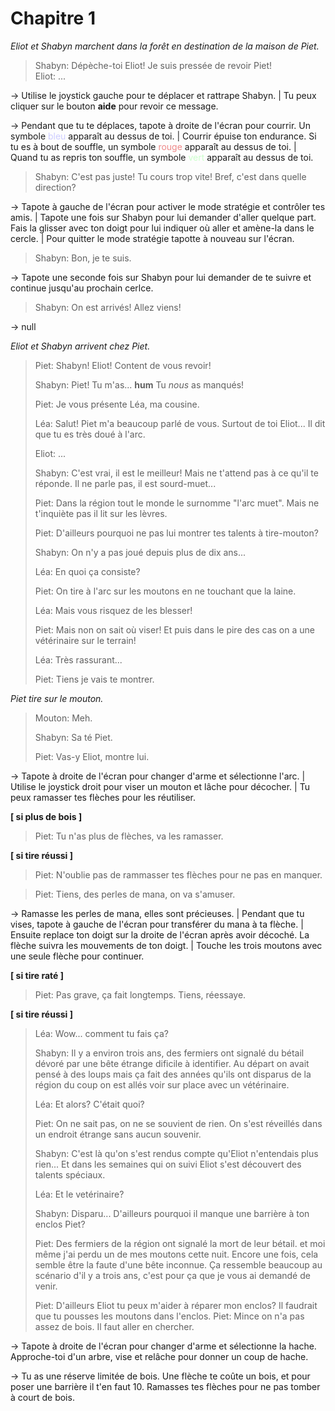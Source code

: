 # Chapitre 1

_Eliot et Shabyn marchent dans la forêt en destination de la maison de Piet._

> Shabyn: Dépèche-toi Eliot! Je suis pressée de revoir Piet!\
> Eliot: ...

-> Utilise le joystick gauche pour te déplacer et rattrape Shabyn. | Tu peux cliquer sur le bouton **aide** pour revoir ce message.

-> Pendant que tu te déplaces, tapote à droite de l'écran pour courrir. Un symbole <font color="#ccf">bleu</font> apparaît au dessus de toi. | Courrir épuise ton endurance. Si tu es à bout de souffle, un symbole <font color="#e88">rouge</font> apparaît au dessus de toi. | Quand tu as repris ton souffle, un symbole <font color="#cfc">vert</font> apparaît au dessus de toi.

> Shabyn: C'est pas juste! Tu cours trop vite! Bref, c'est dans quelle direction?

-> Tapote à gauche de l'écran pour activer le mode stratégie et contrôler tes amis. | Tapote une fois sur Shabyn pour lui demander d'aller quelque part. Fais la glisser avec ton doigt pour lui indiquer où aller et amène-la dans le cercle. | Pour quitter le mode stratégie tapotte à nouveau sur l'écran.

> Shabyn: Bon, je te suis.

-> Tapote une seconde fois sur Shabyn pour lui demander de te suivre et continue jusqu'au prochain cerlce.

> Shabyn: On est arrivés! Allez viens!

-> null

_Eliot et Shabyn arrivent chez Piet._

> Piet: Shabyn! Eliot! Content de vous revoir!
>
> Shabyn: Piet! Tu m'as... **hum** Tu _nous_ as manqués!
>
> Piet: Je vous présente Léa, ma cousine.
>
> Léa: Salut! Piet m'a beaucoup parlé de vous. Surtout de toi Eliot... Il dit que tu es très doué à l'arc.
>
> Eliot: ...
>
> Shabyn: C'est vrai, il est le meilleur! Mais ne t'attend pas à ce qu'il te réponde. Il ne parle pas, il est sourd-muet...
>
> Piet: Dans la région tout le monde le surnomme "l'arc muet". Mais ne t'inquiète pas il lit sur les lèvres.
>
> Piet: D'ailleurs pourquoi ne pas lui montrer tes talents à tire-mouton?
>
> Shabyn: On n'y a pas joué depuis plus de dix ans...
>
> Léa: En quoi ça consiste?
>
> Piet: On tire à l'arc sur les moutons en ne touchant que la laine.
>
> Léa: Mais vous risquez de les blesser!
>
> Piet: Mais non on sait où viser! Et puis dans le pire des cas on a une vétérinaire sur le terrain!
>
> Léa: Très rassurant...
>
> Piet: Tiens je vais te montrer.

_Piet tire sur le mouton._

> Mouton: Meh.
>
> Shabyn: Sa té Piet.
>
> Piet: Vas-y Eliot, montre lui.

-> Tapote à droite de l'écran pour changer d'arme et sélectionne l'arc. | Utilise le joystick droit pour viser un mouton et lâche pour décocher. | Tu peux ramasser tes flèches pour les réutiliser.

**[ si plus de bois ]**

> Piet: Tu n'as plus de flèches, va les ramasser.

**[ si tire réussi ]**

> Piet: N'oublie pas de rammasser tes flèches pour ne pas en manquer.

> Piet: Tiens, des perles de mana, on va s'amuser.

-> Ramasse les perles de mana, elles sont précieuses. | Pendant que tu vises, tapote à gauche de l'écran pour transférer du mana à ta flèche. | Ensuite replace ton doigt sur la droite de l'écran après avoir décoché. La flèche suivra les mouvements de ton doigt. | Touche les trois moutons avec une seule flèche pour continuer.

**[ si tire raté ]**

> Piet: Pas grave, ça fait longtemps. Tiens, réessaye.

**[ si tire réussi ]**

> Léa: Wow... comment tu fais ça?
>
> Shabyn: Il y a environ trois ans, des fermiers ont signalé du bétail dévoré par une bête étrange dificile à identifier. Au départ on avait pensé à des loups mais ça fait des années qu'ils ont disparus de la région du coup on est allés voir sur place avec un vétérinaire.
>
> Léa: Et alors? C'était quoi?
>
> Piet: On ne sait pas, on ne se souvient de rien. On s'est réveillés dans un endroit étrange sans aucun souvenir.
>
> Shabyn: C'est là qu'on s'est rendus compte qu'Eliot n'entendais plus rien... Et dans les semaines qui on suivi Eliot s'est découvert des talents spéciaux.
>
> Léa: Et le vetérinaire?
>
> Shabyn: Disparu... D'ailleurs pourquoi il manque une barrière à ton enclos Piet?
>
> Piet: Des fermiers de la région ont signalé la mort de leur bétail. et moi même j'ai perdu un de mes moutons cette nuit. Encore une fois, cela semble être la faute d'une bête inconnue. Ça ressemble beaucoup au scénario d'il y a trois ans, c'est pour ça que je vous ai demandé de venir.
>
> Piet: D'ailleurs Eliot tu peux m'aider à réparer mon enclos? Il faudrait que tu pousses les moutons dans l'enclos.
> Piet: Mince on n'a pas assez de bois. Il faut aller en chercher.

-> Tapote à droite de l'écran pour changer d'arme et sélectionne la hache. Approche-toi d'un arbre, vise et relâche pour donner un coup de hache.

-> Tu as une réserve limitée de bois. Une flèche te coûte un bois, et pour poser une barrière il t'en faut 10. Ramasses tes flèches pour ne pas tomber à court de bois.
